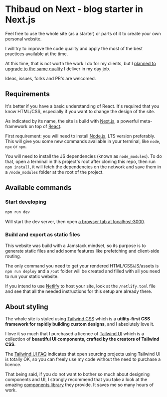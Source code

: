 # Thibaud on Next - blog starter in Next.js

Feel free to use the whole site (as a starter) or parts of it to create your own personal website.

I will try to improve the code quality and apply the most of the best practices available at the time.

At this time, that is not worth the work I do for my clients, but I [planned to upgrade to the same quality](https://github.com/tidusia/thibaud-on-next/projects/2) I deliver in my day job.

Ideas, issues, forks and PR's are welcomed.

## Requirements

It's better if you have a basic understanding of React. It's required that you know HTML/CSS, especially if you want to change the design of the site.

As indicated by its name, the site is build with [Next.js](https://nextjs.org/), a powerful meta-framework on top of [React](https://fr.reactjs.org/).

First requirement: you will need to install [Node.js](https://nodejs.org/en/), LTS version preferably.
This will give you some new commands available in your terminal, like `node`, `npx` or `npm`.

You will need to install the JS dependencies (known as `node_modules`).
To do that, open a terminal in this project's root after cloning this repo, then run `npm install`, it will fetch the dependencies on the network
and save them in a `/node_modules` folder at the root of the project.

## Available commands

### Start developing

```bash
npm run dev
```

Will start the dev server, then open [a browser tab at localhost:3000](http://localhost:3000/).

### Build and export as static files

This website was build with a Jamstack mindset, so its purpose is to generate static files
and add some features like prefetching and client-side routing.

The only command you need to get your rendered HTML/CSS/JS/assets is `npm run deploy`
and a `/out` folder will be created and filled with all you need to run your static website.

If you intend to use [Netlify](https://www.netlify.com/) to host your site,
look at the `/netlify.toml` file and see that all the needed instructions for this setup are already there.

## About styling

The whole site is styled using [Tailwind CSS](https://tailwindcss.com/docs/utility-first)
which is a **utility-first CSS framework for rapidly building custom designs**, and I
absolutely love it.

I love it so much that I purchased a licence of [Tailwind UI](https://tailwindui.com) which
is a collection of **beautiful UI components, crafted by the creators of Tailwind CSS**.

The [Tailwind UI FAQ](https://tailwindui.com/pricing) indicates that open sourcing projects
using Tailwind UI is totally OK, so you can freely use my code without the need to purchase a licence.

That being said, if you do not want to bother so much about designing components and UI,
I strongly recommend that you take a look at the amazing [components library](https://tailwindui.com/components)
they provide. It saves me so many hours of work.
